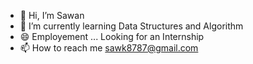 <!---<span style="font-size:2em;">Hi,</span> <span style="font-size:2em;">![alt text](https://raw.githubusercontent.com/iampavangandhi/iampavangandhi/master/gifs/Hi.gif)</span> <span style="font-size:2em;">I’m Sawan</span>--->

- 👋 Hi, I’m Sawan
- 🌱 I’m currently learning Data Structures and Algorithm
- 😄 Employement ... Looking for an Internship
- 📫 How to reach me [sawk8787@gmail.com](mailto:sawk8787@gmail.com)


<!---
Sa1-Codes/Sa1-Codes is a ✨ special ✨ repository because its `README.md` (this file) appears on your GitHub profile.
You can click the Preview link to take a look at your changes.
--->

